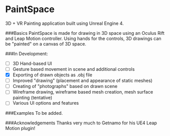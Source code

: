 # PaintSpace
3D + VR Painting application built using Unreal Engine 4.

###Basics
PaintSpace is made for drawing in 3D space using an Oculus Rift and Leap Motion controller. Using hands for the controls, 3D drawings can be "painted" on a canvas of 3D space.

###In Development:
- [ ] 3D Hand-based UI
- [ ] Gesture based movement in scene and additional controls
- [x] Exporting of drawn objects as .obj file
- [ ] Improved "drawing" (placement and appearance of static meshes)
- [ ] Creating of "photographs" based on drawn scene
- [ ] Wireframe drawing, wireframe based mesh creation, mesh surface painting (tentative)
- [ ] Various UI options and features

###Examples
To be added.

###Acknowledgements
Thanks very much to Getnamo for his UE4 Leap Motion plugin!
